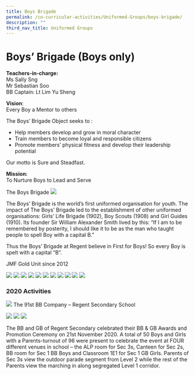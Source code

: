 ```yaml
---
title: Boys Brigade
permalink: /co-curricular-activities/Uniformed-Groups/boys-brigade/
description: ""
third_nav_title: Uniformed Groups
---
```

Boys’ Brigade (Boys only)
=========================

**Teachers-in-charge:**  
Ms Sally Sng  
Mr Sebastian Soo  
BB Captain: Lt Lim Yu Sheng

**Vision**:  
Every Boy a Mentor to others

The Boys’ Brigade Object seeks to :

*   Help members develop and grow in moral character
*   Train members to become loyal and responsible citizens
*   Promote members’ physical fitness and develop their leadership potential

Our motto is Sure and Steadfast.

**Mission:**  
To Nurture Boys to Lead and Serve

The Boys Brigade
![](/images/The-Boys_-Brigade-1024x608.jpg)

The Boys’ Brigade is the world’s first uniformed organisation for youth. The impact of The Boys’ Brigade led to the establishment of other uniformed organisations: Girls’ Life Brigade (1902), Boy Scouts (1908) and Girl Guides (1910). Its founder Sir William Alexander Smith lived by this: “If I am to be remembered by posterity, I should like it to be as the man who taught people to spell Boy with a capital B.”

Thus the Boys’ Brigade at Regent believe in First for Boys! So every Boy is spelt with a capital “B”.

JMF Gold Unit since 2012

![](/images/BB%201.jpg)
![](/images/BB%202.jpg)
![](/images/BB%203.jpg)
![](/images/BB%204.jpg)
![](/images/BB%205.jpg)
![](/images/BB%206.jpg)
![](/images/BB%207.jpg)
![](/images/BB%208.jpg)
![](/images/BB%209.jpg)
![](/images/BB%2010.jpg)
![](/images/BB%2011.jpg)

### 2020 Activities

![](/images/The-91st-BB-Company-1350x899.jpg)
The 91st BB Company – Regent Secondary School

![](/images/BB%2012.jpg)
![](/images/BB%2013.jpg)
![](/images/BB%2014.jpg)

The BB and GB of Regent Secondary celebrated their BB & GB Awards and Promotion Ceremony on 21st November 2020. A total of 50 Boys and Girls with a Parents-turnout of 96 were present to celebrate the event at FOUR different venues in school – the ALP room for Sec 3s, Canteen for Sec 2s, BB room for Sec 1 BB Boys and Classroom 1E1 for Sec 1 GB Girls. Parents of Sec 3s view the outdoor parade segment from Level 2 while the rest of the Parents view the marching in along segregated Level 1 corridor.